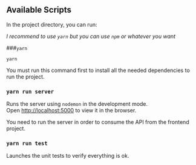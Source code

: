 ## Available Scripts

In the project directory, you can run:

_I recommend to use `yarn` but you can use `npm` or whatever you want_

###`yarn`

```
yarn
```

You must run this command first to install all the needed dependencies to run the project.

### `yarn run server`

Runs the server using `nodemon` in the development mode.<br />
Open [http://localhost:5000](http://localhost:5000) to view it in the browser.

You need to run the server in order to consume the API from the frontend project.

### `yarn run test`

Launches the unit tests to verify everything is ok.<br />
